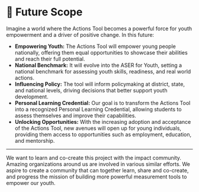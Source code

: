 # 🚀 Future Scope

Imagine a world where the Actions Tool becomes a powerful force for youth empowerment and a driver of positive change. In this future:

* **Empowering Youth:** The Actions Tool will empower young people nationally, offering them equal opportunities to showcase their abilities and reach their full potential.
* **National Benchmark:** It will evolve into the ASER for Youth, setting a national benchmark for assessing youth skills, readiness, and real world actions.
* **Influencing Policy:** The tool will inform policymaking at district, state, and national levels, driving decisions that better support youth development.
* **Personal Learning Credential:** Our goal is to transform the Actions Tool into a recognized Personal Learning Credential, allowing students to assess themselves and improve their capabilities.
* **Unlocking Opportunities:** With the increasing adoption and acceptance of the Actions Tool, new avenues will open up for young individuals, providing them access to opportunities such as employment, education, and mentorship.&#x20;

***

We want to learn and co-create this project with the impact community. Amazing organizations around us are involved in various similar efforts. We aspire to create a community that can together learn, share and co-create, and progress the mission of building more powerful measurement tools to empower our youth.
